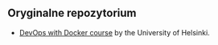 ## Oryginalne repozytorium
  - [DevOps with Docker course](https://github.com/docker-hy/docker-hy.github.io/tree/master) by the University of Helsinki.  